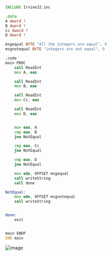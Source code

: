 ```asm
INCLUDE Irvine32.inc

.data
A dword ?
B dword ?
Cc dword ?
D dword ?

msgequal BYTE "All the integers are equal", 0
msgnotequal BYTE "integers are not equal", 0

.code
main PROC
	call ReadInt
	mov A, eax

	call ReadInt
	mov B, eax

	call ReadInt
	mov Cc, eax

	call ReadInt
	mov D, eax


	mov eax, A
	cmp eax, B
	jne NotEqual

	cmp eax, Cc
	jne NotEqual

	cmp eax, D
	jne NotEqual

	mov edx, OFFSET msgequal
	call writeString
	call done

NotEqual:
	mov edx, OFFSET msgnotequal
	call writeString


done:
	exit


main ENDP
END main  
```

![image](https://github.com/user-attachments/assets/79fe9c8e-6e40-4b40-8670-6280adf8d04e)
